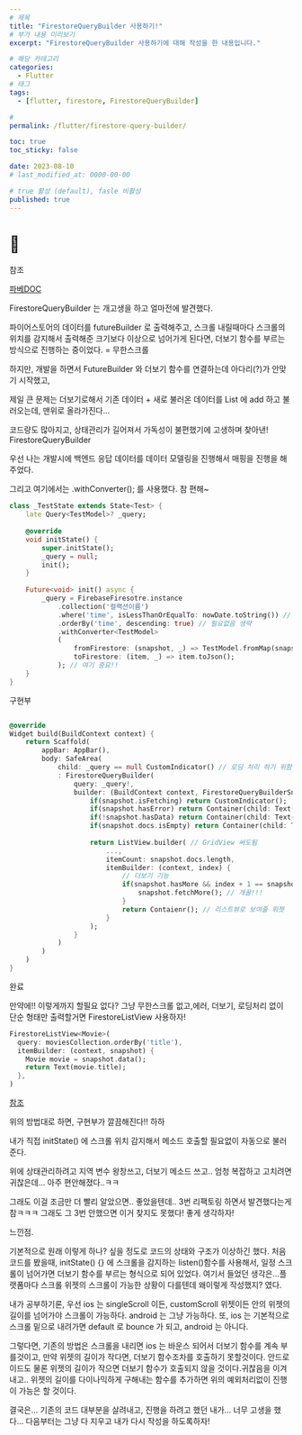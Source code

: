 ```yaml
---
# 제목
title: "FirestoreQueryBuilder 사용하기!"
# 부가 내용 미리보기
excerpt: "FirestoreQueryBuilder 사용하기에 대해 작성을 한 내용입니다."

# 해당 카테고리
categories:
  - Flutter
# 태그 
tags:
  - [flutter, firestore, FirestoreQueryBuilder]

# 
permalink: /flutter/firestore-query-builder/

toc: true
toc_sticky: false

date: 2023-08-10
# last_modified_at: 0000-00-00

# true 활성 (default), fasle 비활성 
published: true
---
```


# 🦥 

참조 

[파베DOC](https://pub.dev/documentation/flutterfire_ui/latest/firestore/FirestoreQueryBuilder-class.html)

FirestoreQueryBuilder 는 개고생을 하고 얼마전에 발견했다.

파이어스토어의 데이터를 futureBuilder 로 출력해주고, 스크롤 내릴때마다 스크롤의 위치를 감지해서 출력해준 크기보다 이상으로 넘어가게 된다면, 더보기 함수를 부르는 방식으로 진행하는 중이었다. = 무한스크롤  

하지만, 개발을 하면서 FutureBuilder 와 더보기 함수를 연결하는데 아다리(?)가 안맞기 시작했고, 

제일 큰 문제는 더보기로해서 기존 데이터 + 새로 불러온 데이터를 List 에 add 하고 불러오는데, 맨위로 올라가진다...

코드량도 많아지고, 상태관리가 길어져서 가독성이 불편했기에 고생하며 찾아낸! FirestoreQueryBuilder 

 

우선 나는 개발시에 백엔드 응답 데이터를 데이터 모델링을 진행해서 매핑을 진행을 해주었다.

그리고 여기에서는 .withConverter(); 를 사용했다. 참 편해~

``` dart
class _TestState extends State<Test> {
	late Query<TestModel>? _query;
    
    @override
    void initState() {
    	super.initState();
        _query = null;
        init();        
    }    
    
    Future<void> init() async {
    	_query = FirebaseFiresotre.instance
        	.collection('컬랙션이름')
            .where('time', isLessThanOrEqualTo: nowDate.toString()) // 필요없음 생략 
            .orderBy('time', descending: true) // 필요없음 생략 
            .withConverter<TestModel>  
            (
            	fromFirestore: (snapshot, _) => TestModel.fromMap(snapshot.data()!),
            	toFirestore: (item, _) => item.toJson();
            ); // 여기 중요!!
    }
}
```

구현부 

```dart

@override
Widget build(BuildContext context) {
	return Scaffold(
    	appBar: AppBar(),
        body: SafeArea(
        	child: _query == null CustomIndicator() // 로딩 처리 하기 위함
            : FirestoreQueryBuilder(
            	query: _query!,
                builder: (BuildContext context, FirestoreQueryBuilderSnapshot<TestModel> snapshot, _) {
                	if(snapshot.isFetching) return CustomIndicator();
                    if(snapshot.hasError) return Container(child: Text('에러 발생'));
                    if(!snapshot.hasData) return Container(child: Text('데이터 없음'));
                    if(snapshot.docs.isEmpty) return Container(child: Text('통신 성공했지만, 데이터 비어있음'));
                    
                    return ListView.builder( // GridView 써도됨
                    	...,
                        itemCount: snapshot.docs.length,
                        itemBuilder: (context, index) {
                        	// 더보기 기능
                            if(snapshot.hasMore && index + 1 == snapshot.docs.length) {
                            	snapshot.fetchMore(); // 개꿀!!!
                            }
	                        return Contaienr(); // 리스트뷰로 보여줄 위젯 
                        }
                    );
                }
            )
        )
    )
}

```

완료 

만약에!! 이렇게까지 할필요 없다?  그냥 무한스크롤 없고,에러, 더보기, 로딩처리 없이 단순 형태만 출력할거면 FirestoreListView 사용하자!
```dart
FirestoreListView<Movie>(
  query: moviesCollection.orderBy('title'),
  itemBuilder: (context, snapshot) {
    Movie movie = snapshot.data();
    return Text(movie.title);
  },
)

```

[참조](https://pub.dev/documentation/flutterfire_ui/latest/firestore/FirestoreListView-class.html)

위의 방법대로 하면, 구현부가 깔끔해진다!! 하하

내가 직접 initState() 에 스크롤 위치 감지해서 메소드 호출할 필요없이 자동으로 불러준다. 

위에 상태관리하려고 지역 변수 왕창쓰고, 더보기 메소드 쓰고.. 엄청 복잡하고 고치려면 귀찮은데... 아주 편안해졌다..ㅋㅋ

그래도 이걸 조금만 더 빨리 알았으면.. 좋았을텐데.. 3번 리팩토링 하면서 발견했다는게 참ㅋㅋㅋ 그래도 그 3번 안했으면 이거 찾지도 못했다! 좋게 생각하자!

느낀점.

기본적으로 원래 이렇게 하나? 싶을 정도로 코드의 상태와 구조가 이상하긴 했다. 
처음 코드를 봤을때, initState() {} 에 스크롤을 감지하는 listen()함수를 사용해서, 일정 스크롤이 넘어가면 더보기 함수를 부르는 형식으로 되어 있었다. 
여기서 들었던 생각은...플랫폼마다 스크롤 위젯의 스크롤이 가능한 상황이 다를텐데 왜이렇게 작성했지? 였다.

 

내가 공부하기론, 우선 ios 는 singleScroll 이든, customScroll 위젯이든 안의 위젯의 길이를 넘어가야 스크롤이 가능하다.  android 는 그냥 가능하다.
또, ios 는 기본적으로 스크롤 밑으로 내려가면 default 로 bounce 가 되고, android 는 아니다. 


그렇다면, 기존의 방법은 스크롤을 내리면 ios 는 바운스 되어서 더보기 함수를 계속 부를것이고, 만약 위젯의 길이가 작다면, 더보기 함수조차를 호출하기 못할것이다.  안드로이드도 물론 위젯의 길이가 작으면 더보기 함수가 호출되지 않을 것이다.귀찮음을 이겨내고.. 위젯의 길이를 다이나믹하게 구해내는 함수를 추가하면 위의 예외처리없이 진행이 가능은 할 것이다. 

결국은... 기존의 코드 대부분을 살려내고, 진행을 하려고 했던 내가... 너무 고생을 했다... 다음부터는 그냥 다 지우고 내가 다시 작성을 하도록하자!